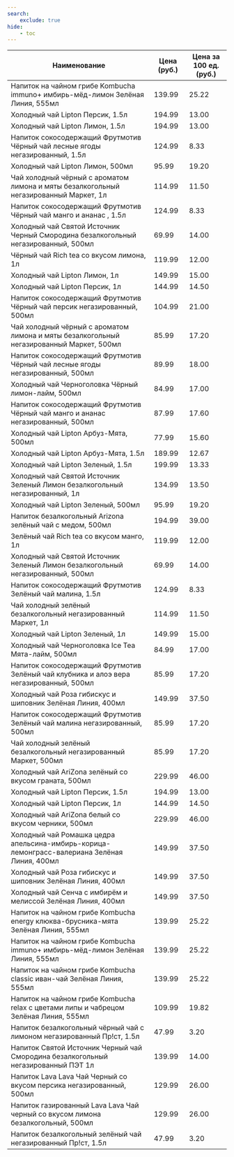```yaml
---
search:
    exclude: true
hide:
    - toc
---
```


| Наименование | Цена (руб.) | Цена за 100 ед. (руб.) |
| -- | -- | -- |
| Напиток на чайном грибе Kombucha immuno+ имбирь-мёд-лимон Зелёная Линия, 555мл | 139.99 | 25.22 |
| Холодный чай Lipton Персик, 1.5л | 194.99 | 13.00 |
| Холодный чай Lipton Лимон, 1.5л | 194.99 | 13.00 |
| Напиток сокосодержащий Фрутмотив Чёрный чай лесные ягоды негазированный, 1.5л | 124.99 | 8.33 |
| Холодный чай Lipton Лимон, 500мл | 95.99 | 19.20 |
| Чай холодный чёрный с ароматом лимона и мяты безалкогольный негазированный Маркет, 1л | 114.99 | 11.50 |
| Напиток сокосодержащий Фрутмотив Чёрный чай манго и ананас , 1.5л | 124.99 | 8.33 |
| Холодный чай Святой Источник Черный Смородина безалкогольный негазированный, 500мл | 69.99 | 14.00 |
| Чёрный чай Riсh tea со вкусом лимона, 1л | 119.99 | 12.00 |
| Холодный чай Lipton Лимон, 1л | 149.99 | 15.00 |
| Холодный чай Lipton Персик, 1л | 144.99 | 14.50 |
| Напиток сокосодержащий Фрутмотив Чёрный чай персик негазированный, 500мл | 104.99 | 21.00 |
| Чай холодный чёрный с ароматом лимона и мяты безалкогольный негазированный Маркет, 500мл | 85.99 | 17.20 |
| Напиток сокосодержащий Фрутмотив Чёрный чай лесные ягоды негазированный, 500мл | 89.99 | 18.00 |
| Холодный чай Черноголовка Чёрный лимон-лайм, 500мл | 84.99 | 17.00 |
| Напиток сокосодержащий Фрутмотив Чёрный чай манго и ананас негазированный, 500мл | 87.99 | 17.60 |
| Холодный чай Lipton Арбуз-Мята, 500мл | 77.99 | 15.60 |
| Холодный чай Lipton Арбуз-Мята, 1.5л | 189.99 | 12.67 |
| Холодный чай Lipton Зеленый, 1.5л | 199.99 | 13.33 |
| Холодный чай Святой Источник Зеленый Лимон безалкогольный негазированный, 1л | 134.99 | 13.50 |
| Холодный чай Lipton Зеленый, 500мл | 95.99 | 19.20 |
| Напиток безалкогольный Arizona зелёный чай с медом, 500мл | 194.99 | 39.00 |
| Зелёный чай Riсh tea со вкусом манго, 1л | 119.99 | 12.00 |
| Холодный чай Святой Источник Зеленый Лимон безалкогольный негазированный, 500мл | 69.99 | 14.00 |
| Напиток сокосодержащий Фрутмотив Зелёный чай малина, 1.5л | 124.99 | 8.33 |
| Чай холодный зелёный безалкогольный негазированный Маркет, 1л | 114.99 | 11.50 |
| Холодный чай Lipton Зеленый, 1л | 149.99 | 15.00 |
| Холодный чай Черноголовка Ice Tea Мята-лайм, 500мл | 84.99 | 17.00 |
| Напиток сокосодержащий Фрутмотив Зелёный чай клубника и алоэ вера негазированный, 500мл | 85.99 | 17.20 |
| Холодный чай Роза гибискус и шиповник Зелёная Линия, 400мл | 149.99 | 37.50 |
| Напиток сокосодержащий Фрутмотив Зелёный чай малина негазированный, 500мл | 85.99 | 17.20 |
| Чай холодный зелёный безалкогольный негазированный Маркет, 500мл | 85.99 | 17.20 |
| Холодный чай AriZona зелёный со вкусом граната, 500мл | 229.99 | 46.00 |
| Холодный чай Lipton Персик, 1.5л | 194.99 | 13.00 |
| Холодный чай Lipton Персик, 1л | 144.99 | 14.50 |
| Холодный чай AriZona белый со вкусом черники, 500мл | 229.99 | 46.00 |
| Холодный чай Ромашка цедра апельсина-имбирь-корица-лемонграсс-валериана Зелёная Линия, 400мл | 149.99 | 37.50 |
| Холодный чай Роза гибискус и шиповник Зелёная Линия, 400мл | 149.99 | 37.50 |
| Холодный чай Сенча с имбирём и мелиссой Зелёная Линия, 400мл | 149.99 | 37.50 |
| Напиток на чайном грибе Kombucha energy клюква-брусника-мята Зелёная Линия, 555мл | 139.99 | 25.22 |
| Напиток на чайном грибе Kombucha immuno+ имбирь-мёд-лимон Зелёная Линия, 555мл | 139.99 | 25.22 |
| Напиток на чайном грибе Kombucha classic иван-чай Зелёная Линия, 555мл | 139.99 | 25.22 |
| Напиток на чайном грибе Kombucha relax с цветами липы и чабрецом Зелёная Линия, 555мл | 109.99 | 19.82 |
| Напиток безалкогольный чёрный чай с лимоном негазированный Пр!ст, 1.5л | 47.99 | 3.20 |
| Напиток Святой Источник Черный чай Смородина безалкогольный негазированный ПЭТ 1л | 139.99 | 14.00 |
| Напиток Lava Lava Чай Черный со вкусом персика негазированный, 500мл | 129.99 | 26.00 |
| Напиток газированный Lava Lava Чай черный со вкусом лимона безалкогольный, 500мл | 129.99 | 26.00 |
| Напиток безалкогольный зелёный чай негазированный Пр!ст, 1.5л | 47.99 | 3.20 |
